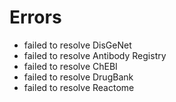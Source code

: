 # Errors

- failed to resolve DisGeNet
- failed to resolve Antibody Registry
- failed to resolve ChEBI
- failed to resolve DrugBank
- failed to resolve Reactome